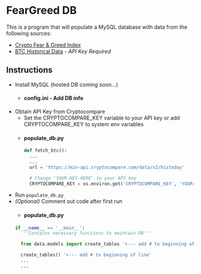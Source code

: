 # FearGreed DB

This is a program that will populate a MySQL database with data from the following sources:

- [Crypto Fear & Greed Index](https://alternative.me/crypto/fear-and-greed-index/)
- [BTC Historical Data](https://min-api.cryptocompare.com/) - *API Key Required*

## Instructions
- Install MySQL (hosted DB coming soon...)
  - #### config.ini - Add DB info
- Obtain API Key from Cryptocompare
  - Set the CRYPTOCOMPARE_KEY variable to your API key or add CRYPTOCOMPARE_KEY to system env variables
  - #### populate_db.py
    ```python
    def fetch_btc():
      ...
      ...
      url = 'https://min-api.cryptocompare.com/data/v2/histoday'

      # Change 'YOUR-KEY-HERE' to your API key
      CRYPTOCOMPARE_KEY = os.environ.get('CRYPTOCOMPARE_KEY', 'YOUR-KEY-HERE')
- Run `populate_db.py`
- *(Optional)* Comment out code after first run
    - #### populate_db.py
    ```python
    if __name__ == '__main__':
      '''Contains necessary functions to maintain DB'''

      from data.models import create_tables '<--- add # to beginning of line'

      create_tables() '<--- add # to beginning of line'
      ...
      ...
